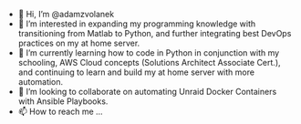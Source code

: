 - 👋 Hi, I’m @adamzvolanek
- 👀 I’m interested in expanding my programming knowledge with transitioning from Matlab to Python, and further integrating best DevOps practices on my at home server. 
- 🌱 I’m currently learning how to code in Python in conjunction with my schooling, AWS Cloud concepts (Solutions Architect Associate Cert.), and continuing to learn and build my at home server with more automation.
- 💞️ I’m looking to collaborate on automating Unraid Docker Containers with Ansible Playbooks.
- 📫 How to reach me ...

<!---
adamzvolanek/adamzvolanek is a ✨ special ✨ repository because its `README.md` (this file) appears on your GitHub profile.
You can click the Preview link to take a look at your changes.
--->
